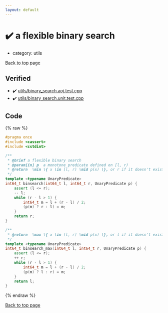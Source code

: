 ```yaml
---
layout: default
---
```


<!-- mathjax config similar to math.stackexchange -->
<script type="text/javascript" async
  src="https://cdnjs.cloudflare.com/ajax/libs/mathjax/2.7.5/MathJax.js?config=TeX-MML-AM_CHTML">
</script>
<script type="text/x-mathjax-config">
  MathJax.Hub.Config({
    TeX: { equationNumbers: { autoNumber: "AMS" }},
    tex2jax: {
      inlineMath: [ ['$','$'] ],
      processEscapes: true
    },
    "HTML-CSS": { matchFontHeight: false },
    displayAlign: "left",
    displayIndent: "2em"
  });
</script>

<script type="text/javascript" src="https://cdnjs.cloudflare.com/ajax/libs/jquery/3.4.1/jquery.min.js"></script>
<script src="https://cdn.jsdelivr.net/npm/jquery-balloon-js@1.1.2/jquery.balloon.min.js" integrity="sha256-ZEYs9VrgAeNuPvs15E39OsyOJaIkXEEt10fzxJ20+2I=" crossorigin="anonymous"></script>
<script type="text/javascript" src="../../assets/js/copy-button.js"></script>
<link rel="stylesheet" href="../../assets/css/copy-button.css" />


# :heavy_check_mark: a flexible binary search
* category: utils


[Back to top page](../../index.html)



## Verified
* :heavy_check_mark: [utils/binary_search.aoj.test.cpp](../../verify/utils/binary_search.aoj.test.cpp.html)
* :heavy_check_mark: [utils/binary_search.unit.test.cpp](../../verify/utils/binary_search.unit.test.cpp.html)


## Code
{% raw %}
```cpp
#pragma once
#include <cassert>
#include <cstdint>

/**
 * @brief a flexible binary search
 * @param[in] p  a monotone predicate defined on [l, r)
 * @return  \min \{ x \in [l, r) \mid p(x) \}, or r if it doesn't exist
 */
template <typename UnaryPredicate>
int64_t binsearch(int64_t l, int64_t r, UnaryPredicate p) {
    assert (l <= r);
    -- l;
    while (r - l > 1) {
        int64_t m = l + (r - l) / 2;
        (p(m) ? r : l) = m;
    }
    return r;
}

/**
 * @return  \max \{ x \in (l, r] \mid p(x) \}, or l if it doesn't exist
 */
template <typename UnaryPredicate>
int64_t binsearch_max(int64_t l, int64_t r, UnaryPredicate p) {
    assert (l <= r);
    ++ r;
    while (r - l > 1) {
        int64_t m = l + (r - l) / 2;
        (p(m) ? l : r) = m;
    }
    return l;
}

```
{% endraw %}

[Back to top page](../../index.html)


